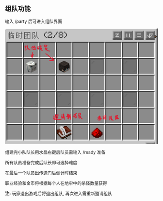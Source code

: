 ## 组队功能

输入 /party 后可进入组队界面

![](dungeon/83e330785908477fe28115cec263a15a.png)

组建完小队队长用水晶右键后队员需输入 /ready 准备

所有队员准备完成后队长即可选择难度

在最后一个队员出传送门后倒计时结束

职业经验和金币将根据每个人在地牢中的杀怪数量获得

**注:** 玩家退出游戏后将退出组队, 再次进入需重新邀请组队